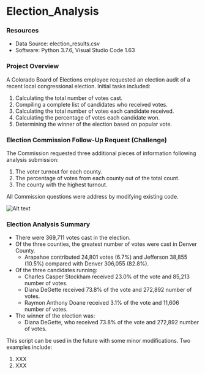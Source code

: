 # Election_Analysis

### Resources
  - Data Source: election_results.csv
  - Software: Python 3.7.6, Visual Studio Code 1.63

### Project Overview
A Colorado Board of Elections employee requested an election audit of a recent local congressional election.
Initial tasks included:

1. Calculating the total number of votes cast.
2. Compiling a complete list of candidates who received votes.
3. Calculating the total number of votes each candidate received.
4. Calculating the percentage of votes each candidate won.
5. Determining the winner of the election based on popular vote.
 
### Election Commission Follow-Up Request (Challenge)
 The Commission requested three additional pieces of information following analysis submission:
 
 1. The voter turnout for each county.
 2. The percentage of votes from each county out of the total count.
 3. The county with the highest turnout.
 
 All Commission questions were address by modifying existing code.
 
![Alt text](https://user-images.githubusercontent.com/30667001/148059079-fd8a686e-912e-419b-b2ff-55189dac7c38.png)

### Election Analysis Summary
- There were 369,711 votes cast in the election.
- Of the three counties, the greatest number of votes were cast in Denver County.
  - Arapahoe contributed 24,801 votes (6.7%) and Jefferson 38,855 (10.5%) compared with Denver 306,055 (82.8%).
- Of the three candidates running:
  - Charles Casper Stockham received 23.0% of the vote and 85,213 number of votes.
  - Diana DeGette received 73.8% of the vote and 272,892 number of votes.
  - Raymon Anthony Doane received 3.1% of the vote and 11,606 number of votes.
- The winner of the election was:
  - Diana DeGette, who received 73.8% of the vote and 272,892 number of votes.
  
This script can be used in the future with some minor modifications.
 Two examples include:
 1. XXX
 2. XXX
  
